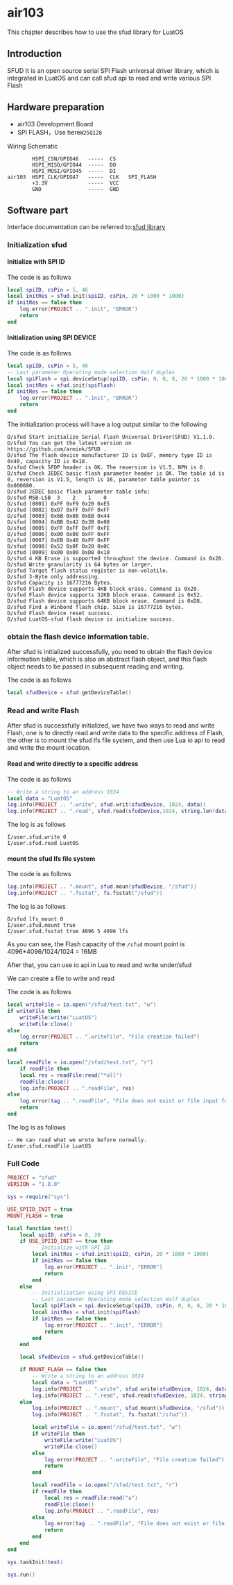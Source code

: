 # air103

This chapter describes how to use the sfud library for LuatOS

## Introduction

SFUD It is an open source serial SPI Flash universal driver library, which is integrated in LuatOS and can call sfud api to read and write various SPI Flash

## Hardware preparation

+ air103 Development Board
+ SPI FLASH，Use here`W25Q128`

Wiring Schematic

```example
        HSPI_CSN/GPIO46   -----  CS
        HSPI_MISO/GPIO44  -----  DO
        HSPI_MOSI/GPIO45  -----  DI
air103  HSPI_CLK/GPIO47   -----  CLK   SPI_FLASH
        +3.3V             -----  VCC
        GND               -----  GND
```

## Software part

Interface documentation can be referred to:[sfud library](https://wiki.luatos.org/api/sfud.html)

### Initialization sfud

#### Initialize with SPI ID

The code is as follows

```lua
local spiID, csPin = 5, 46
local initRes = sfud.init(spiID, csPin, 20 * 1000 * 1000)
if initRes == false then
    log.error(PROJECT .. ".init", "ERROR")
    return
end
```

#### Initialization using SPI DEVICE

The code is as follows

```lua
local spiID, csPin = 5, 46
-- Last parameter Operating mode selection Half duplex
local spiFlash = spi.deviceSetup(spiID, csPin, 0, 0, 8, 20 * 1000 * 1000, spi.MSB, 1, 0)
local initRes = sfud.init(spiFlash)
if initRes == false then
    log.error(PROJECT .. ".init", "ERROR")
    return
end
```

The initialization process will have a log output similar to the following

```log
D/sfud Start initialize Serial Flash Universal Driver(SFUD) V1.1.0. 
D/sfud You can get the latest version on https://github.com/armink/SFUD . 
D/sfud The flash device manufacturer ID is 0xEF, memory type ID is 0x40, capacity ID is 0x18. 
D/sfud Check SFDP header is OK. The reversion is V1.5, NPN is 0. 
D/sfud Check JEDEC basic flash parameter header is OK. The table id is 0, reversion is V1.5, length is 16, parameter table pointer is 0x000080. 
D/sfud JEDEC basic flash parameter table info: 
D/sfud MSB-LSB  3    2    1    0 
D/sfud [0001] 0xFF 0xF9 0x20 0xE5 
D/sfud [0002] 0x07 0xFF 0xFF 0xFF 
D/sfud [0003] 0x6B 0x08 0xEB 0x44 
D/sfud [0004] 0xBB 0x42 0x3B 0x08 
D/sfud [0005] 0xFF 0xFF 0xFF 0xFE 
D/sfud [0006] 0x00 0x00 0xFF 0xFF 
D/sfud [0007] 0xEB 0x40 0xFF 0xFF 
D/sfud [0008] 0x52 0x0F 0x20 0x0C 
D/sfud [0009] 0x00 0x00 0xD8 0x10 
D/sfud 4 KB Erase is supported throughout the device. Command is 0x20. 
D/sfud Write granularity is 64 bytes or larger. 
D/sfud Target flash status register is non-volatile. 
D/sfud 3-Byte only addressing. 
D/sfud Capacity is 16777216 Bytes. 
D/sfud Flash device supports 4KB block erase. Command is 0x20. 
D/sfud Flash device supports 32KB block erase. Command is 0x52. 
D/sfud Flash device supports 64KB block erase. Command is 0xD8. 
D/sfud Find a Winbond flash chip. Size is 16777216 bytes. 
D/sfud Flash device reset success. 
D/sfud LuatOS-sfud flash device is initialize success. 
```

### obtain the flash device information table.

After sfud is initialized successfully, you need to obtain the flash device information table, which is also an abstract flash object, and this flash object needs to be passed in subsequent reading and writing.

The code is as follows

```lua
local sfudDevice = sfud.getDeviceTable()
```

### Read and write Flash

After sfud is successfully initialized, we have two ways to read and write Flash, one is to directly read and write data to the specific address of Flash, the other is to mount the sfud lfs file system, and then use Lua io api to read and write the mount location.

#### Read and write directly to a specific address

The code is as follows

```lua
-- Write a string to an address 1024
local data = "LuatOS"
log.info(PROJECT .. ".write", sfud.writ(sfudDevice, 1024, data))
log.info(PROJECT .. ".read", sfud.read(sfudDevice,1024, string.len(data)))
```

The log is as follows

```log
I/user.sfud.write 0
I/user.sfud.read LuatOS
```

#### mount the sfud lfs file system

The code is as follows

```lua
log.info(PROJECT .. ".mount", sfud.moun(sfudDevice, "/sfud"))
log.info(PROJECT .. ".fsstat", fs.fsstat("/sfud"))
```

The log is as follows

```log
D/sfud lfs_mount 0
I/user.sfud.mount true
I/user.sfud.fsstat true 4096 5 4096 lfs
```

As you can see, the Flash capacity of the `/sfud` mount point is 4096*4096/1024/1024 = 16MB

After that, you can use io api in Lua to read and write under/sfud

We can create a file to write and read

The code is as follows

```lua
local writeFile = io.open("/sfud/test.txt", "w")
if writeFile then
    writeFile:write("LuatOS")
    writeFile:close()
else
    log.error(PROJECT .. ".writeFile", "File creation failed")
    return
end

local readFile = io.open("/sfud/test.txt", "r")
    if readFile then
    local res = readFile:read("*all")
    readFile:close()
    log.info(PROJECT .. ".readFile", res)
else
    log.error(tag .. ".readFile", "File does not exist or file input format is incorrect")
    return
end
```

The log is as follows

```log
-- We can read what we wrote before normally.
I/user.sfud.readFile LuatOS
```

### Full Code

```lua
PROJECT = "sfud"
VERSION = "1.0.0"

sys = require("sys")

USE_SPIID_INIT = true
MOUNT_FLASH = true

local function test()
    local spiID, csPin = 0, 20
    if USE_SPIID_INIT == true then
        -- Initialize with SPI ID
        local initRes = sfud.init(spiID, csPin, 20 * 1000 * 1000)
        if initRes == false then
            log.error(PROJECT .. ".init", "ERROR")
            return
        end
    else
        -- Initialization using SPI DEVICE
        -- Last parameter Operating mode selection Half duplex
        local spiFlash = spi.deviceSetup(spiID, csPin, 0, 0, 8, 20 * 1000 * 1000, spi.MSB, 1, 0)
        local initRes = sfud.init(spiFlash)
        if initRes == false then
            log.error(PROJECT .. ".init", "ERROR")
            return
        end
    end

    local sfudDevice = sfud.getDeviceTable()

    if MOUNT_FLASH == false then
        -- Write a string to an address 1024
        local data = "LuatOS"
        log.info(PROJECT .. ".write", sfud.write(sfudDevice, 1024, data))
        log.info(PROJECT .. ".read", sfud.read(sfudDevice, 1024, string.len(data)))
    else
        log.info(PROJECT .. ".mount", sfud.mount(sfudDevice, "/sfud"))
        log.info(PROJECT .. ".fsstat", fs.fsstat("/sfud"))

        local writeFile = io.open("/sfud/test.txt", "w")
        if writeFile then
            writeFile:write("LuatOS")
            writeFile:close()
        else
            log.error(PROJECT .. ".writeFile", "File creation failed")
            return
        end

        local readFile = io.open("/sfud/test.txt", "r")
        if readFile then
            local res = readFile:read("a")
            readFile:close()
            log.info(PROJECT .. ".readFile", res)
        else
            log.error(tag .. ".readFile", "File does not exist or file input format is incorrect")
            return
        end
    end
end

sys.taskInit(test)

sys.run()
```
